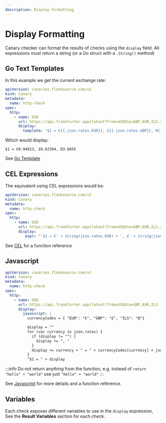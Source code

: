 ```yaml
---
description: Display Formatting
---
```


# Display Formatting

Canary checker can format the results of checks using the `display` field. All expressions must return a string (or a Go struct with a `.String()` method)

## Go Text Templates

In this example we get the current exchange rate:

```yaml title="display-with-gotemplate.yaml"
apiVersion: canaries.flanksource.com/v1
kind: Canary
metadata:
  name: http-check
spec:
  http:
    - name: USD
      url: https://api.frankfurter.app/latest?from=USD&to=GBP,EUR,ILS,ZAR
      display:
        template: "$1 = €{{.json.rates.EUR}}, £{{.json.rates.GBP}}, ₪{{.json.rates.ILS}}"
```

Which would display:

```
$1 = €0.94913, £0.82394, ₪3.8455
```

See [Go Template](/scripting/gotemplate)
## CEL Expressions

The equivalent using CEL expressions would be:

```yaml title="display-with-cel.yaml"
apiVersion: canaries.flanksource.com/v1
kind: Canary
metadata:
  name: http-check
spec:
  http:
    - name: USD
      url: https://api.frankfurter.app/latest?from=USD&to=GBP,EUR,ILS,ZAR
      display:
         expr: "'$1 = €' + string(json.rates.EUR) + ', £' + string(json.rates.GBP) + ', ₪' + string(json.rates.ILS)"
````

See [CEL](/scripting/cel) for a function reference

## Javascript

```yaml title="display-with-javascript.yaml"
apiVersion: canaries.flanksource.com/v1
kind: Canary
metadata:
  name: http-check
spec:
  http:
    - name: USD
      url: https://api.frankfurter.app/latest?from=USD&to=GBP,EUR,ILS
      display:
        javascript: |
          currencyCodes = { "EUR": "€", "GBP": "£", "ILS": "₪"}

          display = ""
          for (var currency in json.rates) {
            if (display != "") {
              display += ", "
            }
            display += currency + " = " + currencyCodes[currency] + json.rates[currency] + ", "
          }
          "$1 = " + display
````

:::info
Do not return anything from the function, e.g. instead of `return "hello" + "world"` use just `"hello" + "world"`
:::

See [Javascript](/scripting/javascript) for more details and a function reference.

## Variables

Each check exposes different variables to use in the `display` expression, See the **Result Variables** section for each check.

